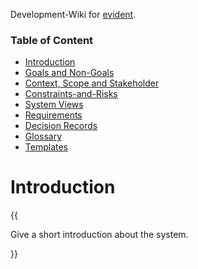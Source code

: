 Development-Wiki for [evident](https://github.com/mhatzl/evident).

### Table of Content

- [Introduction](#introduction)
- [Goals and Non-Goals](1-Goals-and-Non‐Goals)
- [Context, Scope and Stakeholder](2-Context,-Scope-and-Stakeholder)
- [Constraints-and-Risks](3-Constraints-and-Risks)
- [System Views](4-System-Views/4-System-Views)
- [Requirements](5-Requirements/5-Requirements)
- [Decision Records](6-Decision-Records/6-Decision-Records)
- [Glossary](Glossary)
- [Templates](Templates/Templates)

# Introduction

{{
  
Give a short introduction about the system.

}}
